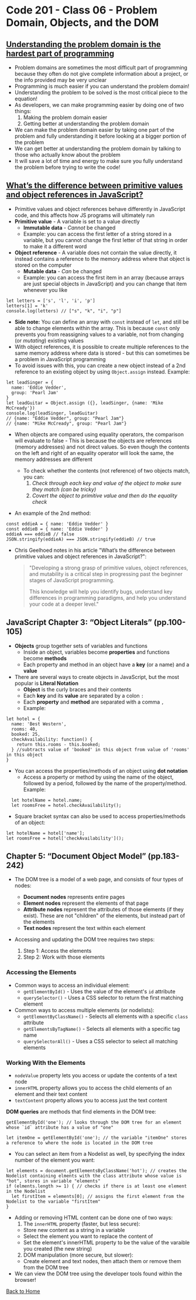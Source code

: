 # Code 201 - Class 06 - Problem Domain, Objects, and the DOM

## [Understanding the problem domain is the hardest part of programming](https://simpleprogrammer.com/understanding-the-problem-domain-is-the-hardest-part-of-programming)

- Problem domains are sometimes the most difficult part of programming because they often do not give complete information about a project, or the info provided may be very unclear
- Programming is much easier if you can understand the problem domain!
- Understanding the problem to be solved is the most critical piece to the equation!
- As developers, we can make programming easier by doing one of two things:
  1. Making the problem domain easier
  2. Getting better at understanding the problem domain
- We can make the problem domain easier by taking one part of the problem and fully understanding it before looking at a bigger portion of the problem
- We can get better at understanding the problem domain by talking to those who actually know about the problem
- It will save a lot of time and energy to make sure you fully understand the problem before trying to write the code!

## [What’s the difference between primitive values and object references in JavaScript?](https://betterprogramming.pub/intermediate-javascript-whats-the-difference-between-primitive-values-and-object-references-e863d70677b)

- Primitive values and object references behave differently in JavaScript code, and this affects how JS programs will ultimately run
- **Primitive value** - A variable is set to a value directly
  - **Immutable data** - *Cannot* be changed
  - Example: you can access the first letter of a string stored in a variable, but you cannot change the first letter of that string in order to make it a different word
- **Object reference** - A variable does not contain the value directly, it instead contains a reference to the memory address where that object is stored on the computer
  - **Mutable data** - *Can* be changed
  - Example: you can access the first item in an array (because arrays are just special objects in JavaScript) and you can change that item whenever you like

```
let letters = ['s', 'l', 'i', 'p'] 
letters[1] = 'k'
console.log(letters) // ["s", "k", "i", "p"]
```

- **Side note:** You can define an array with `const` instead of `let`, and still be able to change elements within the array. This is because `const` only prevents you from reassigning values to a variable, not from changing (or *mutating*) existing values
- With object references, it is possible to create multiple references to the same memory address where data is stored - but this can sometimes be a problem in JavaScript programming
- To avoid issues with this, you can create a new object instead of a 2nd reference to an existing object by using `Object.assign` instead. Example:

```
let leadSinger = {
  name: 'Eddie Vedder',
  group: 'Pearl Jam'
}
let leadGuitar = Object.assign ({}, leadSinger, {name: 'Mike McCready'})
console.log(leadSinger, leadGuitar)
// {name: "Eddie Vedder", group: "Pearl Jam"}
// {name: "Mike McCready", group: "Pearl Jam"}
```

- When objects are compared using equality operators, the comparison will evaluate to false - This is because the objects are references (memory addresses) and not direct values. So even though the contents on the left and right of an equality operator will look the same, the memory addresses are different
  - To check whether the contents (not reference) of two objects match, you can:
    1. *Check through each key and value of the object to make sure they match (can be tricky)*
    2. *Covert the object to primitive value and then do the equality check*

- An example of the 2nd method:

```
const eddieA = { name: 'Eddie Vedder' }
const eddieB = { name: 'Eddie Vedder' }
eddieA === eddieB // false
JSON.stringify(eddieA) === JSON.stringify(eddieB) // true
```

- Chris Geelhoed notes in his article "What’s the difference between primitive values and object references in JavaScript?":
  > "Developing a strong grasp of primitive values, object references, and mutability is a critical step in progressing past the beginner stages of JavaScript programming.
  >
  >This knowledge will help you identify bugs, understand key differences in programming paradigms, and help you understand your code at a deeper level."

## JavaScript Chapter 3: “Object Literals” (pp.100-105)

- **Objects** group together sets of variables and functions
  - Inside an object, variables become **properties** and functions become **methods**
  - Each property and method in an object have a **key** (or a name) and a **value**
- There are several ways to create objects in JavaScript, but the most popular is **Literal Notation**
  - **Object** is the curly braces and their contents
  - Each **key** and its **value** are separated by a colon `:`
  - Each **property** and **method** are separated with a comma `,`
  - Example:

```
let hotel = {
  name: 'Best Western',
  rooms: 40,
  booked: 25,
  checkAvailability: function() {
    return this.rooms - this.booked; 
  } //subtracts value of 'booked' in this object from value of 'rooms' in this object
}
```

- You can access the properties/methods of an object using **dot notation**
  - Access a property or method by using the name of the object, followed by a period, followed by the name of the property/method. Example:

```
  let hotelName = hotel.name;
  let roomsFree = hotel.checkAvailability();
```

- Square bracket syntax can also be used to access properties/methods of an object:

```
let hotelName = hotel['name'];
let roomsFree = hotel['checkAvailability']();
```

## Chapter 5: “Document Object Model” (pp.183-242)

- The DOM tree is a model of a web page, and consists of four types of nodes:
  - **Document nodes** represents entire pages
  - **Element nodes** represent the elements of that page
  - **Attribute nodes** represent the attributes of those elements (if they exist). These are not "children" of the elements, but instead part of the elements
  - **Text nodes** represent the text within each element

- Accessing and updating the DOM tree requires two steps:
  1. Step 1: Access the elements
  2. Step 2: Work with those elements

### Accessing the Elements

- Common ways to access an individual element:
  - `getElementById()` - Uses the value of the element's `id` attribute
  - `querySelector()` - Uses a CSS selector to return the first matching element
- Common ways to access multiple elements (or nodelists):
  - `getElementByClassName()` - Selects all elements with a specific `class` attribute
  - `getElementsByTagName()` - Selects all elements with a specific tag name
  - `querySelectorAll()` - Uses a CSS selector to select all matching elements

### Working With the Elements

- `nodeValue` property lets you access or update the contents of a text node
- `innerHTML` property allows you to access the child elements of an element and their text content
- `textContent` property allows you to access just the text content

**DOM queries** are methods that find elements in the DOM tree:

```
getElementById('one'); // looks through the DOM tree for an element whose `id` attribute has a value of "one"
```

```
let itemOne = getElementById('one'); // the variable "itemOne" stores a reference to where the node is located in the DOM tree
```

- You can select an item from a Nodelist as well, by specifying the index number of the element you want:

```
let elements = document.getElementsByClassName('hot'); // creates the Nodelist containing elments with the class attribute whose value is "hot", stores in variable "elements"
if (elments.length >= 1) { // checks if there is at least one element in the Nodelist
  let firstItem = elements[0]; // assigns the first element from the Nodelist to the variable "firstItem"
}
```

- Adding or removing HTML content can be done one of two ways:
  1. The `innerHTML` property (faster, but less secure):
  - Store new content as a string in a variable
  - Select the element you want to replace the content of
  - Set the element's innerHTML property to be the value of the varaible you created (the new string)
  2. DOM manipulation (more secure, but slower):
  - Create element and text nodes, then attach them or remove them from the DOM tree
- We can view the DOM tree using the developer tools found within the browser!

[Back to Home](../README.md)

